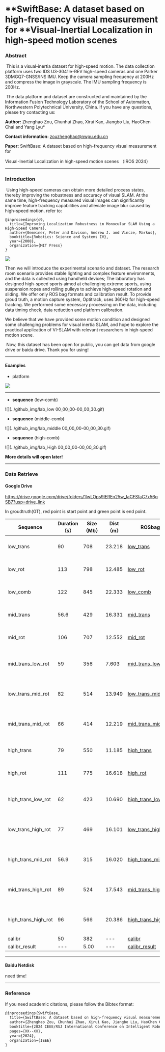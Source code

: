 # **SwiftBase: A dataset based on high-frequency visual measurement for **Visual-Inertial Localization in high-speed motion scenes

### Abstract

​    This is a visual-inertia dataset for high-speed motion. The data collection platform uses two IDS U3-3041le-REV high-speed cameras and one Parker 3DMGQ7-GNSS/INS IMU. Keep the camera sampling frequency at 200Hz and compress the image in grayscale. The IMU sampling frequency is 200Hz.

​     The data platform and dataset are constructed and maintained by the Information Fusion Technology Laboratory of the School of Automation, Northwestern Polytechnical University, China. If you have any questions, please try contacting us:

**Author:** Zhenghao Zou, Chunhui Zhao, Xirui Kao, Jiangbo Liu, HaoChen Chai and Yang Lyu*

**Contact information:** zouzhenghao@nwpu.edu.cn

**Paper:**  SwiftBase: A dataset based on high-frequency visual measurement for

Visual-Inertial Localization in high-speed motion scenes （IROS 2024）

---

### Introduction

​	Using high-speed cameras can obtain more detailed process states, thereby improving the robustness and accuracy of visual SLAM. At the same time, high-frequency measured visual images can significantly improve feature tracking capabilities and alleviate image blur caused by high-speed motion. refer to:

```
@inproceedings{c9,
  title={Improving Localization Robustness in Monocular SLAM Using a High-Speed Camera},
  author={Gemeiner, Peter and Davison, Andrew J. and Vincze, Markus},
  booktitle={Robotics: Science and Systems IV},
  year={2008},
  organization={MIT Press}
}
```

![](../github_img/high-speed-camera3.png)

   Then we will introduce the experimental scenario and dataset. The research room scenario provides stable lighting and complex feature environments, and the data is collected using handheld devices; The laboratory has designed high-speed sports aimed at challenging extreme sports, using suspension ropes and rolling pulleys to achieve high-speed rotation and sliding. We offer only ROS bag formats and calibration result. To provide groud truth, a motion capture system, Optitrack, uses 360Hz for high-speed tracking.  We performed some necessary processing on the data, including data timing check, data reduction and platform calibration.

   We believe that we have provided some motion condition and designed some challenging problems for visual inertia SLAM, and hope to explore the practical application of VI-SLAM with relevant researchers in high-speed motion scene.

​    Now, this dataset has been open for public, you can get data from google drive or baidu drive. Thank you for using! 



---

#### Examples

* platform

![](../github_img/platform_modify.gif)

****

* **sequence** (low-comb)

![](../github_img/lab_low 00_00_00-00_00_30.gif)

* **sequence** (middle-comb)

![](../github_img/lab_middle 00_00_00-00_00_30.gif)

* **sequence** (high-comb)

![](../github_img/lab_High 00_00_00-00_00_30.gif)

**More details will open later!**

---

### **Data Retrieve**

#### Google Drive

https://drive.google.com/drive/folders/1lwLOps9IEREn25w_IaCFSfaC7x56qSB7?usp=drive_link

In groudtruth(GT), red point is start point and green point is end point.

| Sequence            | Duration（s） | Size（Mb） | Dist（m） | ROSbag                                                       | Translate | Rotation | Video | GT                                                           |
| ------------------- | ------------- | ---------- | --------- | ------------------------------------------------------------ | --------- | -------- | ----- | ------------------------------------------------------------ |
| low_trans           | 90            | 708        | 23.218    | [low_trans](https://drive.google.com/file/d/1irXh9KgazcTwCO26oSpeHJsE4pKhx_AP/view?usp=drive_link) | low       | none     |       | ![](/media/hao/新加卷/NWPU-High-Speed-Motion-Dataset - 副本/img/low_trans.png) |
| low_rot             | 113           | 798        | 12.485    | [low_rot](https://drive.google.com/file/d/1XK7oMlsZ-07NL4M49tnbgZSWljLmPxV2/view?usp=drive_link) | none      | low      |       | ![](/media/hao/新加卷/NWPU-High-Speed-Motion-Dataset - 副本/img/low_rot.png) |
| low_comb            | 122           | 845        | 22.333    | [low_comb](https://drive.google.com/file/d/15WL9QSQ9VzETQgV4uN1tnsc3QIwXMvmZ/view?usp=drive_link) | low       | low      |       | ![](/media/hao/新加卷/NWPU-High-Speed-Motion-Dataset - 副本/img/low_comb.png) |
| mid_trans           | 56.6          | 429        | 16.331    | [mid_trans](https://drive.google.com/file/d/1YFedZHK6MfGUEi1A5-ItS20lYYriwHBo/view?usp=drive_link) | middle    | none     |       | ![](/media/hao/新加卷/NWPU-High-Speed-Motion-Dataset - 副本/img/mid_trans.png) |
| mid_rot             | 106           | 707        | 12.552    | [mid_rot](https://drive.google.com/file/d/1KmQY9uogmZFjSFpBhqVzcUlGGqVz-Uw2/view?usp=drive_link) | none      | middle   |       | ![](/media/hao/新加卷/NWPU-High-Speed-Motion-Dataset - 副本/img/mid_rot.png) |
| mid_trans_low_rot   | 59            | 356        | 7.603     | [mid_trans_low_rot](https://drive.google.com/file/d/1-s_uqeVN_ydxW2Tze5KyLI9njDBWgwCT/view?usp=drive_link) | middle    | low      |       | ![](/media/hao/新加卷/NWPU-High-Speed-Motion-Dataset - 副本/img/mid_trans_low_rot.png) |
| low_trans_mid_rot   | 82            | 514        | 13.949    | [low_trans_mid_rot](https://drive.google.com/file/d/1-Mf2pyiS8zVLWVc386vA7thlHF1VEtSQ/view?usp=drive_link) | low       | middle   |       | ![](/media/hao/新加卷/NWPU-High-Speed-Motion-Dataset - 副本/img/low_trans_mid_rot.png) |
| mid_trans_mid_rot   | 66            | 414        | 12.219    | [mid_trans_mid_rot](https://drive.google.com/file/d/1y_qGAFSPDo7RUmycLu4_djXPG9qOv6M8/view?usp=drive_link) | middle    | middle   |       | ![](/media/hao/新加卷/NWPU-High-Speed-Motion-Dataset - 副本/img/mid_trans_mid_rot.png) |
| high_trans          | 79            | 550        | 11.185    | [high_trans](https://drive.google.com/file/d/1GzBecbUjIUjwCgsFbZt_lru1F1c8tqh_/view?usp=drive_link) | high      | none     |       | ![](/media/hao/新加卷/NWPU-High-Speed-Motion-Dataset - 副本/high_trans.png) |
| high_rot            | 111           | 775        | 16.618    | [high_rot](https://drive.google.com/file/d/1juVUzYHk-5iVgGS4pU3gldWTqoiNzuHu/view?usp=drive_link) | none      | high     |       | ![](/media/hao/新加卷/NWPU-High-Speed-Motion-Dataset - 副本/img/high_rot.png) |
| high_trans_low_rot  | 62            | 423        | 10.690    | [high_trans_low_rot](https://drive.google.com/file/d/14MmG8iTHF1sPVlnO_psFOwagPrm_FQ00/view?usp=drive_link) | high      | low      |       | ![](/media/hao/新加卷/NWPU-High-Speed-Motion-Dataset - 副本/img/high_trans_low_rot.png) |
| low_trans_high_rot  | 77            | 469        | 16.101    | [low_trans_high_rot](https://drive.google.com/file/d/1EW7FpRkUpCHdU_E2Y4YLxJcRlQv7kpnd/view?usp=drive_link) | low       | high     |       | ![](/media/hao/新加卷/NWPU-High-Speed-Motion-Dataset - 副本/img/low_trans_high_rot.png) |
| high_trans_mid_rot  | 56.9          | 315        | 16.020    | [high_trans_mid_rot](https://drive.google.com/file/d/13-YMbhajmFcwP24HLAjVtSl5hM02YHLu/view?usp=drive_link) | high      | middle   |       | ![](/media/hao/新加卷/NWPU-High-Speed-Motion-Dataset - 副本/img/high_trans_mid_rot.png) |
| mid_trans_high_rot  | 89            | 524        | 17.543    | [mid_trans_high_rot](https://drive.google.com/file/d/1yP0_OA8p7jhz19B3sT6hY-FzSzcRD5Kw/view?usp=drive_link) | middle    | high     |       | ![](/media/hao/新加卷/NWPU-High-Speed-Motion-Dataset - 副本/img/mid_trans_high_rot.png) |
| high_trans_high_rot | 96            | 566        | 20.386    | [high_trans_high_rot](https://drive.google.com/file/d/1lHTILRb7jAY1yahYM9K6Phz1LnAGTtYo/view?usp=drive_link) | high      | high     |       | ![](/media/hao/新加卷/NWPU-High-Speed-Motion-Dataset - 副本/img/high_trans_high_rot.png) |
| calibr              | 50            | 382        | ---       | [calibr](https://drive.google.com/file/d/1t1W_ANYqE0TTC5rplTAXBfsvegPqg_Hy/view?usp=drive_link) | ---       | ---      | ---   | ---                                                          |
| calibr_result       | ---           | 5.00       | ---       | [calibr_result](https://drive.google.com/file/d/1Tj5FZqWKDeew6xC544j3WERjV1HBED2m/view?usp=drive_link) | ---       | ---      | ---   | ---                                                          |



---

#### Baidu Netdisk

need time!





---

### Reference

If you need academic citations, please follow the Bibtex format:

```latex
@inproceedings{SwiftBase,
  title={SwiftBase: A dataset based on high-frequency visual measurement for Visual-Inertial Localization in high-speed motion scenes},
  author={Zhenghao Zou, Chunhui Zhao, Xirui Kao, Jiangbo Liu, HaoChen Chai and Yang Lyu},
  booktitle={2024 IEEE/RSJ International Conference on Intelligent Robots and Systems (IROS)},
  pages={XX--XX},
  year={2024},
  organization={IEEE}
}
```


